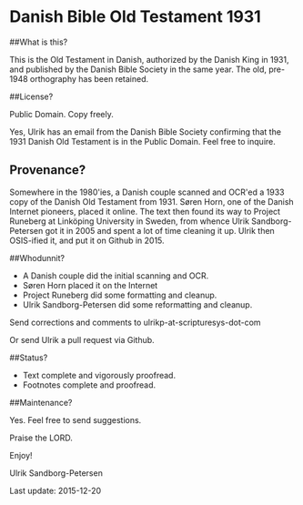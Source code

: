 # Danish Bible Old Testament 1931

##What is this?

This is the Old Testament in Danish, authorized by the Danish King in
1931, and published by the Danish Bible Society in the same year.  The
old, pre-1948 orthography has been retained.

##License?

Public Domain. Copy freely.

Yes, Ulrik has an email from the Danish Bible Society confirming that
the 1931 Danish Old Testament is in the Public Domain.  Feel free to
inquire.


## Provenance?

Somewhere in the 1980'ies, a Danish couple scanned and OCR'ed a 1933
copy of the Danish Old Testament from 1931.  Søren Horn, one of the
Danish Internet pioneers, placed it online.  The text then found its
way to Project Runeberg at Linköping University in Sweden, from whence
Ulrik Sandborg-Petersen got it in 2005 and spent a lot of time
cleaning it up.  Ulrik then OSIS-ified it, and put it on Github in
2015.


##Whodunnit?

- A Danish couple did the initial scanning and OCR.
- Søren Horn placed it on the Internet
- Project Runeberg did some formatting and cleanup.
- Ulrik Sandborg-Petersen did some reformatting and cleanup.


Send corrections and comments to ulrikp-at-scripturesys-dot-com

Or send Ulrik a pull request via Github.


##Status?

- Text complete and vigorously proofread.
- Footnotes complete and proofread.


##Maintenance?

Yes.  Feel free to send suggestions.


Praise the LORD.

Enjoy!

Ulrik Sandborg-Petersen

Last update: 2015-12-20